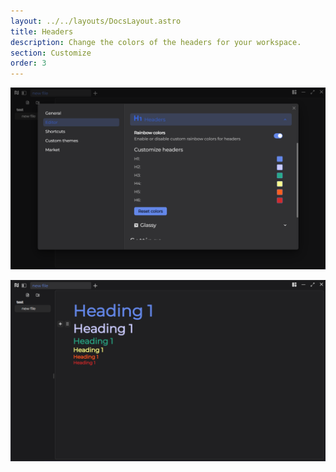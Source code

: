 ```yaml
---
layout: ../../layouts/DocsLayout.astro
title: Headers
description: Change the colors of the headers for your workspace.
section: Customize
order: 3
---
```


![headers settings](../../assets/images/headers/headers.svg)

![headers text](../../assets/images/headers/headers_text.svg)
